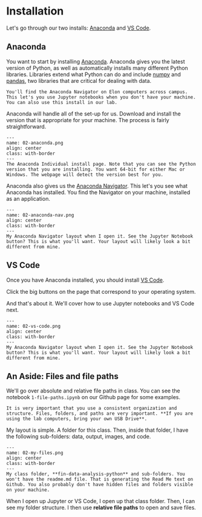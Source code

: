 # Installation

Let's go through our two installs: [Anaconda](https://www.anaconda.com/products/individual) and [VS Code](https://code.visualstudio.com).

## Anaconda

You want to start by installing [Anaconda](https://www.anaconda.com/products/individual). Anaconda gives you the latest version of Python, as well as automatically installs many different Python libraries. Libraries extend what Python can do and include [numpy](https://numpy.org) and [pandas](https://pandas.pydata.org), two libraries that are critical for dealing with data.

```{margin} Python on Elon's Computers
You'll find the Anaconda Navigator on Elon computers across campus. This let's you use Jupyter notebooks when you don't have your machine. You can also use this install in our lab.
```

Anaconda will handle all of the set-up for us. Download and install the version that is appropriate for your machine. The process is fairly straightforward.

```{figure} ../images/02-anaconda.png
---
name: 02-anaconda.png
align: center
class: with-border
---
The Anaconda Individual install page. Note that you can see the Python version that you are installing. You want 64-bit for either Mac or Windows. The webpage will detect the version best for you. 
```

Anaconda also gives us the [Anaconda Navigator](https://docs.anaconda.com/anaconda/navigator/index.html). This let's you see what Anaconda has installed. You find the Navigator on your machine, installed as an application. 

```{figure} ../images/02-anaconda-nav.png
---
name: 02-anaconda-nav.png
align: center
class: with-border
---
My Anaconda Navigator layout when I open it. See the Jupyter Notebook button? This is what you'll want. Your layout will likely look a bit different from mine.
```



## VS Code

Once you have Anaconda installed, you should install [VS Code](https://code.visualstudio.com/Download).

Click the big buttons on the page that correspond to your operating system.

And that's about it. We'll cover how to use Jupyter notebooks and VS Code next.

```{figure} ../images/02-vs-code.png
---
name: 02-vs-code.png
align: center
class: with-border
---
My Anaconda Navigator layout when I open it. See the Jupyter Notebook button? This is what you'll want. Your layout will likely look a bit different from mine.
```

## An Aside: Files and file paths

We'll go over absolute and relative file paths in class. You can see the notebook `1-file-paths.ipynb` on our Github page for some examples.

```{margin} Know where you stuff is!
It is very important that you use a consistent organization and structure. Files, folders, and paths are very important. **If you are using the lab computers, bring your own USB Drive**.
```

My layout is simple. A folder for this class. Then, inside that folder, I have the following sub-folders: data, output, images, and code. 

```{figure} ../images/02-my-files.png
---
name: 02-my-files.png
align: center
class: with-border
---
My class folder, **fin-data-analysis-python** and sub-folders. You won't have the readme.md file. That is generating the Read Me text on Github. You also probably don't have hidden files and folders visible on your machine.
```

When I open up Jupyter or VS Code, I open up that class folder. Then, I can see my folder structure. I then use **relative file paths** to open and save files. 



